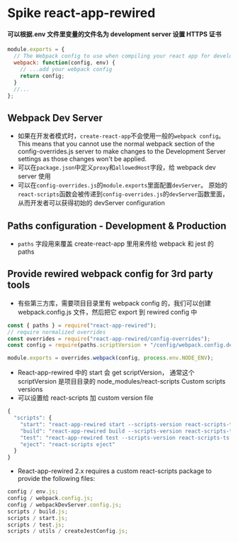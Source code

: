 # Spike react-app-rewired

#### 可以根据.env 文件里变量的文件名为 development server 设置 HTTPS 证书

```js
module.exports = {
  // The Webpack config to use when compiling your react app for development or production.
  webpack: function(config, env) {
    // ...add your webpack config
    return config;
  }
  //...
};
```

## Webpack Dev Server

- 如果在开发者模式时，`create-react-app`不会使用一般的`webpack config`。This means that you cannot use the normal webpack section of the config-overrides.js server to make changes to the Development Server settings as those changes won't be applied.
- 可以在`package.json`中定义`proxy`和`allowedHost`字段，给 webpack dev server 使用
- 可以在`config-overrides.js`的`module.exports`里面配置`devServer`。 原始的`react-scripts`函数会被传递到`config-overrides.js`的`devServer`函数里面，从而开发者可以获得初始的 devServer configuration

## Paths configuration - Development & Production

- `paths` 字段用来覆盖 create-react-app 里用来传给 webpack 和 jest 的 paths

## Provide rewired webpack config for 3rd party tools

- 有些第三方库，需要项目目录里有 webpack config 的，我们可以创建 webpack.config.js 文件，然后把它 export 到 rewired config 中

```js
const { paths } = require("react-app-rewired");
// require normalized overrides
const overrides = require("react-app-rewired/config-overrides");
const config = require(paths.scriptVersion + "/config/webpack.config.dev");

module.exports = overrides.webpack(config, process.env.NODE_ENV);
```

- React-app-rewired 中的 start 会 get scriptVersion， 通常这个 scriptVersion 是项目目录的 node_modules/react-scripts
  Custom scripts versions
- 可以设置给 react-scripts 加 custom version file

```js
{
  "scripts": {
    "start": "react-app-rewired start --scripts-version react-scripts-ts",
    "build": "react-app-rewired build --scripts-version react-scripts-ts",
    "test": "react-app-rewired test --scripts-version react-scripts-ts --env=jsdom",
    "eject": "react-scripts eject"
  }
}
```

- React-app-rewired 2.x requires a custom react-scripts package to provide the following files:

```js
config / env.js;
config / webpack.config.js;
config / webpackDevServer.config.js;
scripts / build.js;
scripts / start.js;
scripts / test.js;
scripts / utils / createJestConfig.js;
```
